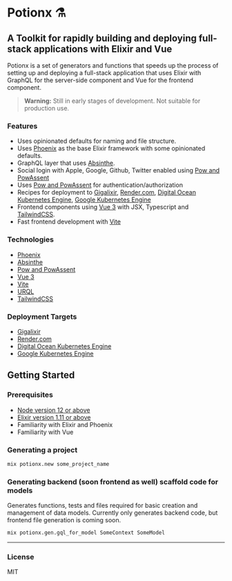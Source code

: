# Potionx ⚗️

## A Toolkit for rapidly building and deploying full-stack applications with Elixir and Vue
Potionx is a set of generators and functions that speeds up the process of setting up and deploying a full-stack application that uses Elixir with GraphQL for the server-side component and Vue for the frontend component. 

> **Warning:** Still in early stages of development. Not suitable for production use. 

### Features
- Uses opinionated defaults for naming and file structure.
- Uses [Phoenix](https://github.com/phoenixframework/phoenix) as the base Elixir framework with some opinionated defaults.
- GraphQL layer that uses [Absinthe](https://github.com/absinthe-graphql/absinthe).
- Social login with Apple, Google, Github, Twitter enabled using [Pow and PowAssent](https://github.com/danschultzer/pow)
- Uses [Pow and PowAssent](https://github.com/danschultzer/pow) for authentication/authorization
- Recipes for deployment to [Gigalixir](https://www.gigalixir.com/), [Render.com](https://render.com/), [Digital Ocean Kubernetes Engine](https://www.digitalocean.com/products/kubernetes/), [Google Kubernetes Engine](https://cloud.google.com/kubernetes-engine)
- Frontend components using [Vue 3](https://github.com/vuejs/vue) with JSX, Typescript and [TailwindCSS](https://tailwindcss.com/).
- Fast frontend development with [Vite](https://github.com/vitejs/vite)

### Technologies
- [Phoenix](https://github.com/phoenixframework/phoenix)
- [Absinthe](https://github.com/absinthe-graphql/absinthe)
- [Pow and PowAssent](https://github.com/danschultzer/pow)
- [Vue 3](https://github.com/vuejs/vue)
- [Vite](https://github.com/vitejs/vite)
- [URQL](https://github.com/FormidableLabs/urql)
- [TailwindCSS](https://tailwindcss.com/)

### Deployment Targets
- [Gigalixir](https://www.gigalixir.com/)
- [Render.com](https://render.com/)
- [Digital Ocean Kubernetes Engine](https://www.digitalocean.com/products/kubernetes/)
- [Google Kubernetes Engine](https://cloud.google.com/kubernetes-engine)

## Getting Started

### Prerequisites

- [Node version 12 or above](https://nodejs.org/en/)
- [Elixir version 1.11 or above](https://elixir-lang.org/install.html)
- Familiarity with Elixir and Phoenix
- Familiarity with Vue


### Generating a project

```sh
mix potionx.new some_project_name
```

### Generating backend (soon frontend as well) scaffold code for models
Generates functions, tests and files required for basic creation and management of data models. Currently only generates backend code, but frontend file generation is coming soon.
```sh
mix potionx.gen.gql_for_model SomeContext SomeModel
```

---
### License
MIT